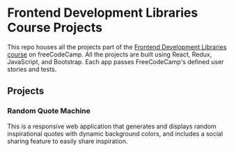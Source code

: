 # Frontend Development Libraries Course Projects 
This repo houses all the projects part of the [Frontend Development Libraries course](https://www.freecodecamp.org/learn/front-end-development-libraries/) on freeCodeCamp. All the projects are built using React, Redux, JavaScript, and Bootstrap. Each app passes FreeCodeCamp's defined user stories and tests.

## Projects
### Random Quote Machine
This is a responsive web application that generates and displays random inspirational quotes with dynamic background colors, and includes a social sharing feature to easily share inspiration.

